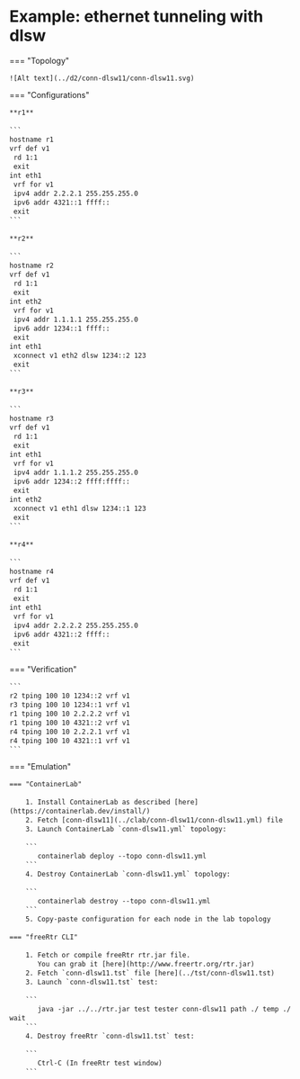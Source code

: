 # Example: ethernet tunneling with dlsw

=== "Topology"

    ![Alt text](../d2/conn-dlsw11/conn-dlsw11.svg)

=== "Configurations"

    **r1**

    ```
    hostname r1
    vrf def v1
     rd 1:1
     exit
    int eth1
     vrf for v1
     ipv4 addr 2.2.2.1 255.255.255.0
     ipv6 addr 4321::1 ffff::
     exit
    ```

    **r2**

    ```
    hostname r2
    vrf def v1
     rd 1:1
     exit
    int eth2
     vrf for v1
     ipv4 addr 1.1.1.1 255.255.255.0
     ipv6 addr 1234::1 ffff::
     exit
    int eth1
     xconnect v1 eth2 dlsw 1234::2 123
     exit
    ```

    **r3**

    ```
    hostname r3
    vrf def v1
     rd 1:1
     exit
    int eth1
     vrf for v1
     ipv4 addr 1.1.1.2 255.255.255.0
     ipv6 addr 1234::2 ffff:ffff::
     exit
    int eth2
     xconnect v1 eth1 dlsw 1234::1 123
     exit
    ```

    **r4**

    ```
    hostname r4
    vrf def v1
     rd 1:1
     exit
    int eth1
     vrf for v1
     ipv4 addr 2.2.2.2 255.255.255.0
     ipv6 addr 4321::2 ffff::
     exit
    ```

=== "Verification"

    ```
    r2 tping 100 10 1234::2 vrf v1
    r3 tping 100 10 1234::1 vrf v1
    r1 tping 100 10 2.2.2.2 vrf v1
    r1 tping 100 10 4321::2 vrf v1
    r4 tping 100 10 2.2.2.1 vrf v1
    r4 tping 100 10 4321::1 vrf v1
    ```

=== "Emulation"

    === "ContainerLab"

        1. Install ContainerLab as described [here](https://containerlab.dev/install/)  
        2. Fetch [conn-dlsw11](../clab/conn-dlsw11/conn-dlsw11.yml) file  
        3. Launch ContainerLab `conn-dlsw11.yml` topology:  

        ```
           containerlab deploy --topo conn-dlsw11.yml  
        ```
        4. Destroy ContainerLab `conn-dlsw11.yml` topology:  

        ```
           containerlab destroy --topo conn-dlsw11.yml  
        ```
        5. Copy-paste configuration for each node in the lab topology

    === "freeRtr CLI"

        1. Fetch or compile freeRtr rtr.jar file.  
           You can grab it [here](http://www.freertr.org/rtr.jar)  
        2. Fetch `conn-dlsw11.tst` file [here](../tst/conn-dlsw11.tst)  
        3. Launch `conn-dlsw11.tst` test:  

        ```
           java -jar ../../rtr.jar test tester conn-dlsw11 path ./ temp ./ wait
        ```
        4. Destroy freeRtr `conn-dlsw11.tst` test:  

        ```
           Ctrl-C (In freeRtr test window)
        ```

